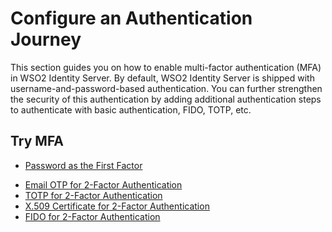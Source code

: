 # Configure an Authentication Journey

This section guides you on how to enable multi-factor authentication (MFA) in WSO2 Identity Server. By default, WSO2 
Identity Server is shipped with username-and-password-based authentication. You can further strengthen the security of 
this authentication by adding additional authentication steps to authenticate with basic authentication, FIDO, TOTP, 
etc.

## Try MFA

- [Password as the First Factor](../../../guides/mfa/password)
<!--- [SMS OTP for 2-Factor Authentication](../../../guides/mfa/2fa-sms-otp)-->
- [Email OTP for 2-Factor Authentication](../../../guides/mfa/2fa-email-otp)
- [TOTP for 2-Factor Authentication](../../../guides/mfa/2fa-totp)
- [X.509 Certificate for 2-Factor Authentication](../../../guides/mfa/x509)
- [FIDO for 2-Factor Authentication](../../../guides/mfa/2fa-fido)
